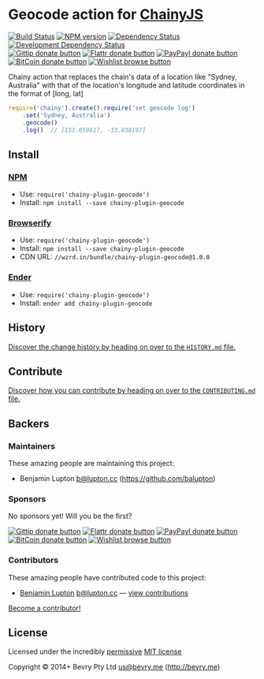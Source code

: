 
<!-- TITLE/ -->

# Geocode action for [ChainyJS](http://chainyjs.org)

<!-- /TITLE -->


<!-- BADGES/ -->

[![Build Status](http://img.shields.io/travis-ci/chainy-plugins/chainy-plugin-geocode.png?branch=master)](http://travis-ci.org/chainy-plugins/chainy-plugin-geocode "Check this project's build status on TravisCI")
[![NPM version](http://badge.fury.io/js/chainy-plugin-geocode.png)](https://npmjs.org/package/chainy-plugin-geocode "View this project on NPM")
[![Dependency Status](https://david-dm.org/chainy-plugins/geocode.png?theme=shields.io)](https://david-dm.org/chainy-plugins/geocode)
[![Development Dependency Status](https://david-dm.org/chainy-plugins/geocode/dev-status.png?theme=shields.io)](https://david-dm.org/chainy-plugins/geocode#info=devDependencies)<br/>
[![Gittip donate button](http://img.shields.io/gittip/bevry.png)](https://www.gittip.com/bevry/ "Donate weekly to this project using Gittip")
[![Flattr donate button](http://img.shields.io/flattr/donate.png?color=yellow)](http://flattr.com/thing/344188/balupton-on-Flattr "Donate monthly to this project using Flattr")
[![PayPayl donate button](http://img.shields.io/paypal/donate.png?color=yellow)](https://www.paypal.com/cgi-bin/webscr?cmd=_s-xclick&hosted_button_id=QB8GQPZAH84N6 "Donate once-off to this project using Paypal")
[![BitCoin donate button](http://img.shields.io/bitcoin/donate.png?color=yellow)](https://coinbase.com/checkouts/9ef59f5479eec1d97d63382c9ebcb93a "Donate once-off to this project using BitCoin")
[![Wishlist browse button](http://img.shields.io/wishlist/browse.png?color=yellow)](http://amzn.com/w/2F8TXKSNAFG4V "Buy an item on our wishlist for us")

<!-- /BADGES -->


<!-- CHAINY_DOCUMENTATION/ -->

<!-- DESCRIPTION/ -->

Chainy action that replaces the chain's data of a location like "Sydney, Australia" with that of the location's longitude and latitude coordinates in the format of [long, lat]

<!-- /DESCRIPTION -->


``` javascript
require('chainy').create().require('set geocode log')
	.set('Sydney, Australia')
	.geocode()
	.log()  // [151.059617, -33.838197]
```

<!-- /CHAINY_DOCUMENTATION -->


<!-- INSTALL/ -->

## Install

### [NPM](http://npmjs.org/)
- Use: `require('chainy-plugin-geocode')`
- Install: `npm install --save chainy-plugin-geocode`

### [Browserify](http://browserify.org/)
- Use: `require('chainy-plugin-geocode')`
- Install: `npm install --save chainy-plugin-geocode`
- CDN URL: `//wzrd.in/bundle/chainy-plugin-geocode@1.0.0`

### [Ender](http://ender.jit.su/)
- Use: `require('chainy-plugin-geocode')`
- Install: `ender add chainy-plugin-geocode`

<!-- /INSTALL -->


<!-- HISTORY/ -->

## History
[Discover the change history by heading on over to the `HISTORY.md` file.](https://github.com/chainy-plugins/chainy-plugin-geocode/blob/master/HISTORY.md#files)

<!-- /HISTORY -->


<!-- CONTRIBUTE/ -->

## Contribute

[Discover how you can contribute by heading on over to the `CONTRIBUTING.md` file.](https://github.com/chainy-plugins/chainy-plugin-geocode/blob/master/CONTRIBUTING.md#files)

<!-- /CONTRIBUTE -->


<!-- BACKERS/ -->

## Backers

### Maintainers

These amazing people are maintaining this project:

- Benjamin Lupton <b@lupton.cc> (https://github.com/balupton)

### Sponsors

No sponsors yet! Will you be the first?

[![Gittip donate button](http://img.shields.io/gittip/bevry.png)](https://www.gittip.com/bevry/ "Donate weekly to this project using Gittip")
[![Flattr donate button](http://img.shields.io/flattr/donate.png?color=yellow)](http://flattr.com/thing/344188/balupton-on-Flattr "Donate monthly to this project using Flattr")
[![PayPayl donate button](http://img.shields.io/paypal/donate.png?color=yellow)](https://www.paypal.com/cgi-bin/webscr?cmd=_s-xclick&hosted_button_id=QB8GQPZAH84N6 "Donate once-off to this project using Paypal")
[![BitCoin donate button](http://img.shields.io/bitcoin/donate.png?color=yellow)](https://coinbase.com/checkouts/9ef59f5479eec1d97d63382c9ebcb93a "Donate once-off to this project using BitCoin")
[![Wishlist browse button](http://img.shields.io/wishlist/browse.png?color=yellow)](http://amzn.com/w/2F8TXKSNAFG4V "Buy an item on our wishlist for us")

### Contributors

These amazing people have contributed code to this project:

- [Benjamin Lupton](https://github.com/balupton) <b@lupton.cc> — [view contributions](https://github.com/chainy-plugins/geocode/commits?author=balupton)

[Become a contributor!](https://github.com/chainy-plugins/chainy-plugin-geocode/blob/master/CONTRIBUTING.md#files)

<!-- /BACKERS -->


<!-- LICENSE/ -->

## License

Licensed under the incredibly [permissive](http://en.wikipedia.org/wiki/Permissive_free_software_licence) [MIT license](http://creativecommons.org/licenses/MIT/)

Copyright &copy; 2014+ Bevry Pty Ltd <us@bevry.me> (http://bevry.me)

<!-- /LICENSE -->


